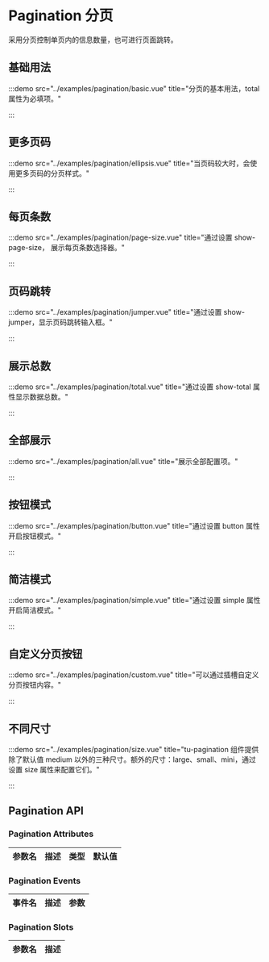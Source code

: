 # Pagination 分页

采用分页控制单页内的信息数量，也可进行页面跳转。

## 基础用法

:::demo src="../examples/pagination/basic.vue" title="分页的基本用法，total 属性为必填项。"

:::

## 更多页码

:::demo src="../examples/pagination/ellipsis.vue" title="当页码较大时，会使用更多页码的分页样式。"

:::

## 每页条数

:::demo src="../examples/pagination/page-size.vue" title="通过设置 show-page-size， 展示每页条数选择器。"

:::

## 页码跳转

:::demo src="../examples/pagination/jumper.vue" title="通过设置 show-jumper，显示页码跳转输入框。"

:::

## 展示总数

:::demo src="../examples/pagination/total.vue" title="通过设置 show-total 属性显示数据总数。"

:::

## 全部展示

:::demo src="../examples/pagination/all.vue" title="展示全部配置项。"

:::

## 按钮模式

:::demo src="../examples/pagination/button.vue" title="通过设置 button 属性开启按钮模式。"

:::

## 简洁模式

:::demo src="../examples/pagination/simple.vue" title="通过设置 simple 属性开启简洁模式。"

:::

## 自定义分页按钮

:::demo src="../examples/pagination/custom.vue" title="可以通过插槽自定义分页按钮内容。"

:::

## 不同尺寸

:::demo src="../examples/pagination/size.vue" title="tu-pagination 组件提供除了默认值 medium 以外的三种尺寸。额外的尺寸：large、small、mini，通过设置 size 属性来配置它们。"

:::

## Pagination API

### Pagination Attributes

| 参数名 | 描述 | 类型 | 默认值 |
| ------ | ---- | ---- | :----: |

### Pagination Events

| 事件名 | 描述 | 参数 |
| ------ | ---- | ---- |

### Pagination Slots

| 参数名 | 描述 |
| ------ | ---- |